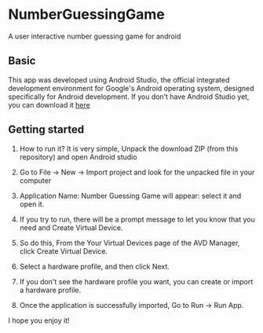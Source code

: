 # NumberGuessingGame
A user interactive number guessing game for android

## Basic
This app was developed using Android Studio, the official integrated development environment for Google's Android operating system, designed specifically for Android development. If you don’t have Android Studio yet, you can download it [here](https://developer.android.com/studio/index.html)

## Getting started
1. How to run it? It is very simple, Unpack the download ZIP (from this repository) and open Android studio

2. Go to File -> New -> Import project and look for the unpacked file in your computer

3. Application Name: Number Guessing Game will appear: select it and open it.

4. If you try to run, there will be a prompt message to let you know that you need and Create Virtual Device.

5. So do this, From the Your Virtual Devices page of the AVD Manager, click Create Virtual Device.

6. Select a hardware profile, and then click Next.

7. If you don't see the hardware profile you want, you can create or import a hardware profile.

8. Once the application is successfully imported, Go to Run -> Run App.

I hope you enjoy it!
